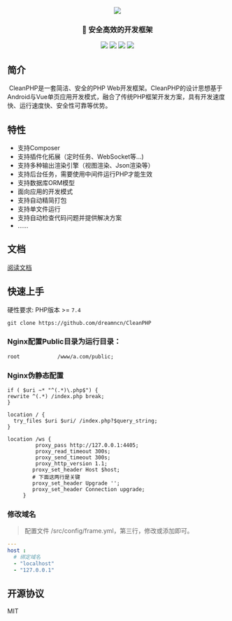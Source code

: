 
<p align="center">
<img src="https://cdn.jsdelivr.net/gh/dreamncn/picBed@master/uPic/2022_05_04_13_33_55_1651642435_1651642435229_EuTStm.png">
</p>

<h3 align="center">🚀 安全高效的开发框架</h3>

<p align="center">
 <img src="https://img.shields.io/badge/Composer-885630?style=for-the-badge&logo=Composer&logoColor=white"/>
 <img src="https://img.shields.io/static/v1?label=licenes&message=MIT&color=important&style=for-the-badge"/>
 <img src="https://img.shields.io/static/v1?label=version&message=3.0&color=9cf&style=for-the-badge"/>
 <img src="https://img.shields.io/static/v1?label=php&message=%3E%3D7.4&color=777BB4&style=for-the-badge"/>
</p>

## 简介

​		CleanPHP是一套简洁、安全的PHP Web开发框架。CleanPHP的设计思想基于Android与Vue单页应用开发模式，融合了传统PHP框架开发方案，具有开发速度快、运行速度快、安全性可靠等优势。
## 特性

- 支持Composer
- 支持插件化拓展（定时任务、WebSocket等...)
- 支持多种输出渲染引擎（视图渲染、Json渲染等）
- 支持后台任务，需要使用中间件运行PHP才能生效
- 支持数据库ORM模型
- 面向应用的开发模式
- 支持自动精简打包
- 支持单文件运行
- 支持自动检查代码问题并提供解决方案
- ......

## 文档

[阅读文档](https://cleanphp.ankio.net/)

## 快速上手

硬性要求: PHP版本 >= `7.4`

```shell
git clone https://github.com/dreamncn/CleanPHP
```

### Nginx配置Public目录为运行目录：

```
root			/www/a.com/public;
```

### Nginx伪静态配置

```
if ( $uri ~* "^(.*)\.php$") {    
rewrite ^(.*) /index.php break;  
}	

location / {
  try_files $uri $uri/ /index.php?$query_string;
}

location /ws {
         proxy_pass http://127.0.0.1:4405;
         proxy_read_timeout 300s;
         proxy_send_timeout 300s;
         proxy_http_version 1.1;
        proxy_set_header Host $host;
        # 下面这两行是关键
        proxy_set_header Upgrade '';
        proxy_set_header Connection upgrade;
     }
```

### 修改域名

> 配置文件 /src/config/frame.yml，第三行，修改或添加即可。

```yml
---
host :
  # 绑定域名
  - "localhost"
  - "127.0.0.1"
```

## 开源协议

MIT





































